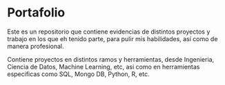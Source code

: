 # Portafolio
Este es un repositorio que contiene evidencias de distintos proyectos y trabajo en los que eh tenido parte, para pulir mis habilidades, así como de manera profesional.

Contiene proyectos en distintos ramos y herramientas, desde Ingenieria, Ciencia de Datos, Machine Learning, etc, asi como en herramientas especificas como SQL, Mongo DB, Python, R, etc.
